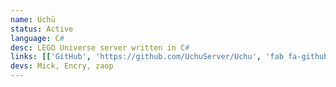 ```yaml
---
name: Uchū
status: Active
language: C#
desc: LEGO Universe server written in C#
links: [['GitHub', 'https://github.com/UchuServer/Uchu', 'fab fa-github'], ['Community Discord', 'https://discord.gg/EFuTB8XZSV', 'fab fa-discord'], ['Development Discord', 'https://discord.gg/7nDeT8Gsps', 'fab fa-discord']]
devs: Mick, Encry, zaop
---
```


